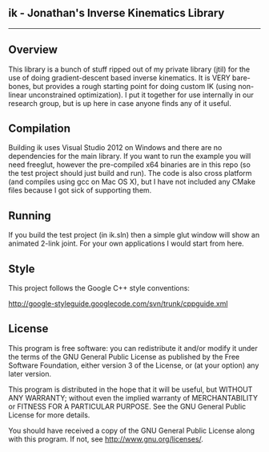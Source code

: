 **ik - Jonathan's Inverse Kinematics Library**
---------
---------

**Overview**
--------

This library is a bunch of stuff ripped out of my private library (jtil) for the use of doing gradient-descent based inverse kinematics.  It is VERY bare-bones, but provides a rough starting point for doing custom IK (using non-linear unconstrained optimization).  I put it together for use internally in our research group, but is up here in case anyone finds any of it useful.

**Compilation**
---------------

Building ik uses Visual Studio 2012 on Windows and there are no dependencies for the main library.   If you want to run the example you will need freeglut, however the pre-compiled x64 binaries are in this repo (so the test project should just build and run).  The code is also cross platform (and compiles using gcc on Mac OS X), but I have not included any CMake files because I got sick of supporting them.

**Running**
---------------

If you build the test project (in ik.sln) then a simple glut window will show an animated 2-link joint.  For your own applications I would start from here.

**Style**
---------

This project follows the Google C++ style conventions: 

<http://google-styleguide.googlecode.com/svn/trunk/cppguide.xml>

**License**
-----------
This program is free software: you can redistribute it and/or modify
it under the terms of the GNU General Public License as published by
the Free Software Foundation, either version 3 of the License, or
(at your option) any later version.

This program is distributed in the hope that it will be useful,
but WITHOUT ANY WARRANTY; without even the implied warranty of
MERCHANTABILITY or FITNESS FOR A PARTICULAR PURPOSE.  See the
GNU General Public License for more details.

You should have received a copy of the GNU General Public License
along with this program.  If not, see <http://www.gnu.org/licenses/>.
